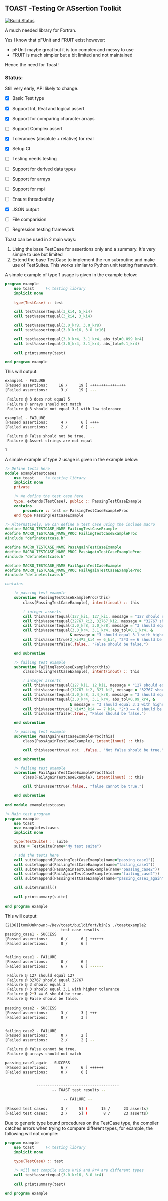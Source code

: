 ## TOAST -Testing Or ASsertion Toolkit

[![Build Status](https://travis-ci.org/thomasms/toast.svg?branch=master)](https://travis-ci.org/thomasms/toast)

A much needed library for Fortran.

Yes I know that pFUnit and FRUIT exist however:
- pFUnit maybe great but it is too complex and messy to use
- FRUIT is much simpler but a bit limited and not maintained

Hence the need for Toast!

### Status:
Still very early, API likely to change.
- [x] Basic Test type
- [x] Support Int, Real and logical assert
- [x] Support for comparing character arrays
- [ ] Support Complex assert
- [x] Tolerances (absolute + relative) for real
- [x] Setup CI
- [ ] Testing needs testing
- [ ] Support for derived data types
- [ ] Support for arrays
- [ ] Support for mpi
- [ ] Ensure threadsafety
- [x] JSON output
- [ ] File comparision
- [ ] Regression testing framework


Toast can be used in 2 main ways:
1. Using the base TestCase for assertions only and a summary. It's very simple to use but limited
2. Extend the base TestCase to implement the run subroutine and make use of TestSuites. This works similar to Python unit testing framework.

A simple example of type 1 usage is given in the example below:

```fortran
program example
    use toast     !< testing library
    implicit none

    type(TestCase) :: test

    call test%assertequal(3_ki4, 5_ki4)
    call test%assertequal(3_ki4, 3_ki4)

    call test%assertequal(3.0_kr8, 3.0_kr8)
    call test%assertequal(3.0_kr16, 3.0_kr16)

    call test%assertequal(3.0_kr4, 3.1_kr4, abs_tol=0.099_kr4)
    call test%assertequal(3.0_kr4, 3.1_kr4, abs_tol=0.1_kr4)
    
    call printsummary(test)

end program example
```

This will output:
```bash
example1 - FAILURE
[Passed assertions:     16 /     19 ] ++++++++++++++++
[Failed assertions:      3 /     19 ] ---

 Failure @ 3 does not equal 5
 Failure @ arrays should not match
 Failure @ 3 should not equal 3.1 with low tolerance

example1 - FAILURE
[Passed assertions:      4 /      6 ] ++++
[Failed assertions:      2 /      6 ] --

 Failure @ False should not be true.
 Failure @ Assert strings are not equal

1
```

A simple example of type 2 usage is given in the example below:

```fortran
!> Define tests here
module exampletestcases
    use toast     !< testing library
    implicit none
    private

    !> We define the test case here
    type, extends(TestCase), public :: PassingTestCaseExample
    contains
        procedure :: test => PassingTestCaseExampleProc
    end type PassingTestCaseExample

!> Alternatively, we can define a test case using the include macro
#define MACRO_TESTCASE_NAME FailingTestCaseExample
#define MACRO_TESTCASE_NAME_PROC FailingTestCaseExampleProc
#include "definetestcase.h"

#define MACRO_TESTCASE_NAME PassAgainTestCaseExample
#define MACRO_TESTCASE_NAME_PROC PassAgainTestCaseExampleProc
#include "definetestcase.h"

#define MACRO_TESTCASE_NAME FailAgainTestCaseExample
#define MACRO_TESTCASE_NAME_PROC FailAgainTestCaseExampleProc
#include "definetestcase.h"

contains

    !> passing test example
    subroutine PassingTestCaseExampleProc(this)
        class(PassingTestCaseExample), intent(inout) :: this

        ! integer asserts
        call this%assertequal(127_ki1, 127_ki1, message = "127 should equal 127")
        call this%assertequal(32767_ki2, 32767_ki2, message = "32767 should equal 32767")
        call this%assertequal(3.0_kr8, 3.0_kr8, message = "3 should equal 3")
        call this%assertequal(3.0_kr4, 3.1_kr4, abs_tol=0.1_kr4, &
                             & message = "3 should equal 3.1 with higher tolerance")
        call this%asserttrue(2_ki4*3_ki4 == 6_ki4, "2*3 == 6 should be true.")
        call this%assertfalse(.false., "False should be false.")

    end subroutine

    !> failing test example
    subroutine FailingTestCaseExampleProc(this)
        class(FailingTestCaseExample), intent(inout) :: this

        ! integer asserts
        call this%assertequal(127_ki1, 12_ki1, message = "127 should equal 127")
        call this%assertequal(32767_ki2, 327_ki2, message = "32767 should equal 32767")
        call this%assertequal(3.0_kr8, 3.4_kr8, message = "3 should equal 3")
        call this%assertequal(3.0_kr4, 3.1_kr4, abs_tol=0.09_kr4, &
                             & message = "3 should equal 3.1 with higher tolerance")
        call this%asserttrue(2_ki4*3_ki4 == 7_ki4, "2*3 == 6 should be true.")
        call this%assertfalse(.true., "False should be false.")

    end subroutine

    !> passing test example
    subroutine PassAgainTestCaseExampleProc(this)
        class(PassAgainTestCaseExample), intent(inout) :: this

        call this%asserttrue(.not. .false., "Not false should be true.")

    end subroutine

    !> failing test example
    subroutine FailAgainTestCaseExampleProc(this)
        class(FailAgainTestCaseExample), intent(inout) :: this

        call this%asserttrue(.false., "false cannot be true.")

    end subroutine

end module exampletestcases

!> Main test program
program example
    use toast
    use exampletestcases
    implicit none

    type(TestSuite) :: suite
    suite = TestSuite(name="My test suite")

    ! add the tests here
    call suite%append(PassingTestCaseExample(name="passing_case1"))
    call suite%append(FailingTestCaseExample(name="failing_case1"))
    call suite%append(PassAgainTestCaseExample(name="passing_case2"))
    call suite%append(FailAgainTestCaseExample(name="failing_case2"))
    call suite%append(PassingTestCaseExample(name="passing_case1_again"))

    call suite%runall()
    
    call printsummary(suite)

end program example
```

This will output:
```bash
[2136][tom@Unknown:~/Dev/toast/buildifort/bin]$ ./toastexample2
                      -- test case results --
passing_case1 - SUCCESS
[Passed assertions:      6 /      6 ] ++++++
[Failed assertions:      0 /      6 ] 


failing_case1 - FAILURE
[Passed assertions:      0 /      6 ] 
[Failed assertions:      6 /      6 ] ------

 Failure @ 127 should equal 127
 Failure @ 32767 should equal 32767
 Failure @ 3 should equal 3
 Failure @ 3 should equal 3.1 with higher tolerance
 Failure @ 2*3 == 6 should be true.
 Failure @ False should be false.

passing_case2 - SUCCESS
[Passed assertions:      3 /      3 ] +++
[Failed assertions:      0 /      3 ] 


failing_case2 - FAILURE
[Passed assertions:      0 /      2 ] 
[Failed assertions:      2 /      2 ] --

 Failure @ false cannot be true.
 Failure @ arrays should not match

passing_case1_again - SUCCESS
[Passed assertions:      6 /      6 ] ++++++
[Failed assertions:      0 /      6 ] 


              -------------------------------------
                     -- TOAST test results --

                          -- FAILURE --

[Passed test cases:      3 /     5] (      15 /      23 asserts)
[Failed test cases:      2 /     5] (       8 /      23 asserts)
```


Due to generic type bound procedures on the TestCase type, the compiler catches errors when trying to compare different types, for example, the following will not compile:

```fortran
program example
    use toast     !< testing library
    implicit none
    
    type(TestCase) :: test

    !> Will not compile since kr16 and kr4 are different types
    call test%assertequal(3.0_kr16, 3.0_kr4)
    
    call printsummary(test)

end program example
```
